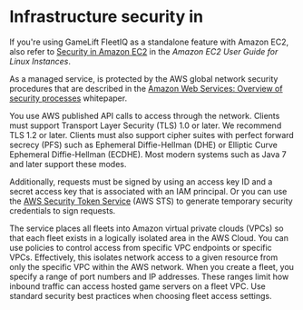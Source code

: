 # Infrastructure security in<a name="infrastructure-security"></a>

If you're using GameLift FleetIQ as a standalone feature with Amazon EC2, also refer to [Security in Amazon EC2](https://docs.aws.amazon.com/AWSEC2/latest/UserGuide/ec2-security.html) in the *Amazon EC2 User Guide for Linux Instances*\.

As a managed service, is protected by the AWS global network security procedures that are described in the [Amazon Web Services: Overview of security processes](https://d0.awsstatic.com/whitepapers/Security/AWS_Security_Whitepaper.pdf) whitepaper\.

You use AWS published API calls to access through the network\. Clients must support Transport Layer Security \(TLS\) 1\.0 or later\. We recommend TLS 1\.2 or later\. Clients must also support cipher suites with perfect forward secrecy \(PFS\) such as Ephemeral Diffie\-Hellman \(DHE\) or Elliptic Curve Ephemeral Diffie\-Hellman \(ECDHE\)\. Most modern systems such as Java 7 and later support these modes\.

Additionally, requests must be signed by using an access key ID and a secret access key that is associated with an IAM principal\. Or you can use the [AWS Security Token Service](https://docs.aws.amazon.com/STS/latest/APIReference/Welcome.html) \(AWS STS\) to generate temporary security credentials to sign requests\.

The service places all fleets into Amazon virtual private clouds \(VPCs\) so that each fleet exists in a logically isolated area in the AWS Cloud\. You can use policies to control access from specific VPC endpoints or specific VPCs\. Effectively, this isolates network access to a given resource from only the specific VPC within the AWS network\. When you create a fleet, you specify a range of port numbers and IP addresses\. These ranges limit how inbound traffic can access hosted game servers on a fleet VPC\. Use standard security best practices when choosing fleet access settings\.
